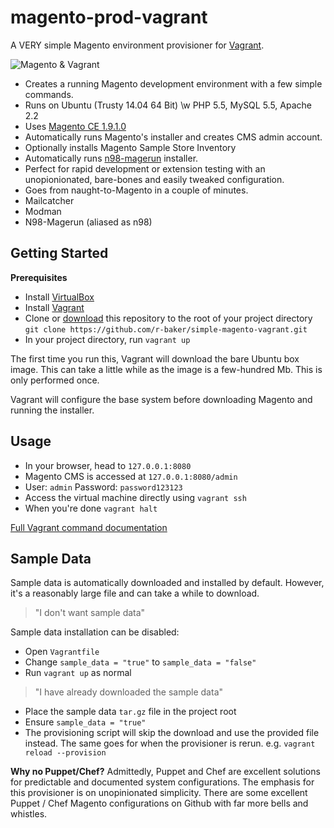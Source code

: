 magento-prod-vagrant
======================

A VERY simple Magento environment provisioner for [Vagrant](http://www.vagrantup.com/).

![Magento & Vagrant](https://cookieflow.files.wordpress.com/2013/07/magento_vagrant.jpg?w=525&h=225)

* Creates a running Magento development environment with a few simple commands.
* Runs on Ubuntu (Trusty 14.04 64 Bit) \w PHP 5.5, MySQL 5.5, Apache 2.2
* Uses [Magento CE 1.9.1.0](http://www.magentocommerce.com/download)
* Automatically runs Magento's installer and creates CMS admin account.
* Optionally installs Magento Sample Store Inventory
* Automatically runs [n98-magerun](https://github.com/netz98/n98-magerun) installer.
* Perfect for rapid development or extension testing with an unopionionated, bare-bones and easily tweaked configuration.
* Goes from naught-to-Magento in a couple of minutes.
* Mailcatcher
* Modman
* N98-Magerun (aliased as n98)

## Getting Started

**Prerequisites**

* Install [VirtualBox](https://www.virtualbox.org/wiki/Downloads)
* Install [Vagrant](http://www.vagrantup.com/)
* Clone or [download](https://github.com/r-baker/simple-magento-vagrant/archive/master.zip) this repository to the root of your project directory `git clone https://github.com/r-baker/simple-magento-vagrant.git`
* In your project directory, run `vagrant up`

The first time you run this, Vagrant will download the bare Ubuntu box image. This can take a little while as the image is a few-hundred Mb. This is only performed once.

Vagrant will configure the base system before downloading Magento and running the installer.

## Usage

* In your browser, head to `127.0.0.1:8080`
* Magento CMS is accessed at `127.0.0.1:8080/admin`
* User: `admin` Password: `password123123`
* Access the virtual machine directly using `vagrant ssh`
* When you're done `vagrant halt`

[Full Vagrant command documentation](http://docs.vagrantup.com/v2/cli/index.html)

## Sample Data

Sample data is automatically downloaded and installed by default. However, it's a reasonably large file and can take a while to download.

> "I don't want sample data"

Sample data installation can be disabled:

 * Open `Vagrantfile`
 * Change `sample_data = "true"` to `sample_data = "false"`
 * Run `vagrant up` as normal

> "I have already downloaded the sample data"

 * Place the sample data `tar.gz` file in the project root
 * Ensure `sample_data = "true"`
 * The provisioning script will skip the download and use the provided file instead. The same goes for when the provisioner is rerun. e.g. `vagrant reload --provision`


**Why no Puppet/Chef?**
Admittedly, Puppet and Chef are excellent solutions for predictable and documented system configurations. The emphasis for this provisioner is on unopinionated simplicity. There are some excellent Puppet / Chef Magento configurations on Github with far more bells and whistles.
